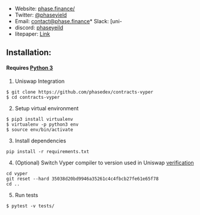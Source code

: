 * Website: [phase.finance/](https://phase.finance/)
* Twitter: [@phaseyield](https://twitter.com/PhaseYield)
* Email: [contact@phase.finance](mailto:contact@phase.finance)* Slack: [uni-
* discord: [phaseyeild](https://discord.com/invite/YEk2Eyv)
* litepaper: [Link](https://www.docdroid.net/XXzk9U7/phase-litepaper-v1-pdf)

## Installation:

#### Requires [Python 3](https://www.python.org/download/releases/3.0/)

1) Uniswap Integration
```
$ git clone https://github.com/phasedex/contracts-vyper
$ cd contracts-vyper
```

2) Setup virtual environment
```
$ pip3 install virtualenv
$ virtualenv -p python3 env
$ source env/bin/activate
```

3) Install dependencies
```
pip install -r requirements.txt
```

4) (Optional) Switch Vyper compiler to version used in Uniswap [verification](https://github.com/runtimeverification/verified-smart-contracts/tree/uniswap/uniswap)  
```
cd vyper
git reset --hard 35038d20bd9946a35261c4c4fbcb27fe61e65f78
cd ..
```

5) Run tests
```
$ pytest -v tests/
```
